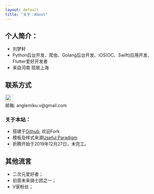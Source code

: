 ```yaml
---
layout: default
title: "关于：About"
---
```


## 个人简介：

* 刘梦轩
* Python后台开发、爬虫、Golang后台开发、iOS(OC、Swift)应用开发、Flutter爱好开发者
* 来自河南  现居上海

## 联系方式

<p class="contact">
 <a href="https://github.com/HatsuneMikuV" title="Github联系我"><img src="http://www.github.com/favicon.ico" width="24" height="24" style="display:inline-block;vertical-align:middle"></a><br/>
邮箱: anglemiku.v@gmail.com
</p>

### 关于本站：

* 搭建于[Github](https://github.com/HatsuneMikuV/hatsunemikuv.github.io), 欢迎Fork
* 模板及样式来源[Useful Paradigm](http://usefulparadigm.com/)
* 折腾开始于2019年12月27日，未完工。

## 其他流言
* 二次元爱好者；
* 初音未来骑士团之一；
* V家粉丝；
